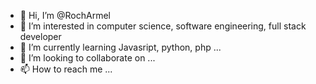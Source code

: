 - 👋 Hi, I’m @RochArmel
- 👀 I’m interested in computer science, software engineering, full stack developer
- 🌱 I’m currently learning Javasript, python, php ...
- 💞️ I’m looking to collaborate on ...
- 📫 How to reach me ...

<!---
RochArmel/RochArmel is a ✨ special ✨ repository because its `README.md` (this file) appears on your GitHub profile.
You can click the Preview link to take a look at your changes.
--->
